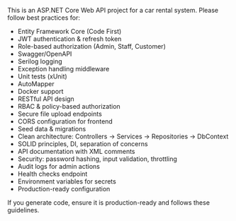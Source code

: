 <!-- Use this file to provide workspace-specific custom instructions to Copilot. For more details, visit https://code.visualstudio.com/docs/copilot/copilot-customization#_use-a-githubcopilotinstructionsmd-file -->

This is an ASP.NET Core Web API project for a car rental system. Please follow best practices for:
- Entity Framework Core (Code First)
- JWT authentication & refresh token
- Role-based authorization (Admin, Staff, Customer)
- Swagger/OpenAPI
- Serilog logging
- Exception handling middleware
- Unit tests (xUnit)
- AutoMapper
- Docker support
- RESTful API design
- RBAC & policy-based authorization
- Secure file upload endpoints
- CORS configuration for frontend
- Seed data & migrations
- Clean architecture: Controllers → Services → Repositories → DbContext
- SOLID principles, DI, separation of concerns
- API documentation with XML comments
- Security: password hashing, input validation, throttling
- Audit logs for admin actions
- Health checks endpoint
- Environment variables for secrets
- Production-ready configuration

If you generate code, ensure it is production-ready and follows these guidelines.
